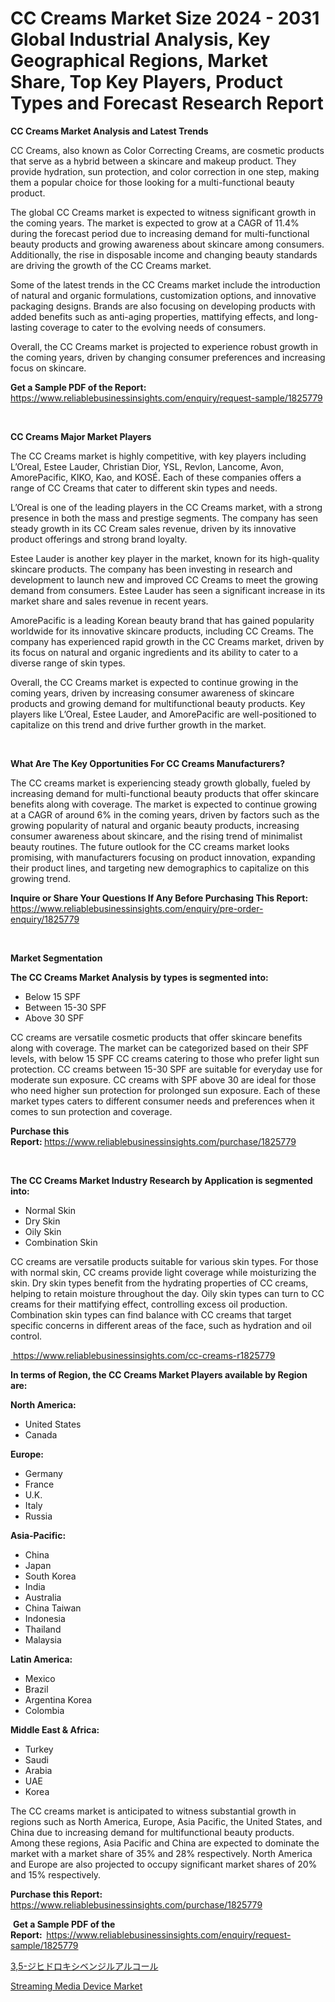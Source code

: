 <p><h1>CC Creams Market Size 2024 - 2031 Global Industrial Analysis, Key Geographical Regions, Market Share, Top Key Players, Product Types and Forecast Research Report</h1></p><p><strong>CC Creams Market Analysis and Latest Trends</strong></p>
<p><p>CC Creams, also known as Color Correcting Creams, are cosmetic products that serve as a hybrid between a skincare and makeup product. They provide hydration, sun protection, and color correction in one step, making them a popular choice for those looking for a multi-functional beauty product.</p><p>The global CC Creams market is expected to witness significant growth in the coming years. The market is expected to grow at a CAGR of 11.4% during the forecast period due to increasing demand for multi-functional beauty products and growing awareness about skincare among consumers. Additionally, the rise in disposable income and changing beauty standards are driving the growth of the CC Creams market.</p><p>Some of the latest trends in the CC Creams market include the introduction of natural and organic formulations, customization options, and innovative packaging designs. Brands are also focusing on developing products with added benefits such as anti-aging properties, mattifying effects, and long-lasting coverage to cater to the evolving needs of consumers.</p><p>Overall, the CC Creams market is projected to experience robust growth in the coming years, driven by changing consumer preferences and increasing focus on skincare.</p></p>
<p><strong>Get a Sample PDF of the Report:&nbsp;</strong> <a href="https://www.reliablebusinessinsights.com/enquiry/request-sample/1825779">https://www.reliablebusinessinsights.com/enquiry/request-sample/1825779</a></p>
<p>&nbsp;</p>
<p><strong>CC Creams Major Market Players</strong></p>
<p><p>The CC Creams market is highly competitive, with key players including L’Oreal, Estee Lauder, Christian Dior, YSL, Revlon, Lancome, Avon, AmorePacific, KIKO, Kao, and KOSÉ. Each of these companies offers a range of CC Creams that cater to different skin types and needs.</p><p>L’Oreal is one of the leading players in the CC Creams market, with a strong presence in both the mass and prestige segments. The company has seen steady growth in its CC Cream sales revenue, driven by its innovative product offerings and strong brand loyalty.</p><p>Estee Lauder is another key player in the market, known for its high-quality skincare products. The company has been investing in research and development to launch new and improved CC Creams to meet the growing demand from consumers. Estee Lauder has seen a significant increase in its market share and sales revenue in recent years.</p><p>AmorePacific is a leading Korean beauty brand that has gained popularity worldwide for its innovative skincare products, including CC Creams. The company has experienced rapid growth in the CC Creams market, driven by its focus on natural and organic ingredients and its ability to cater to a diverse range of skin types.</p><p>Overall, the CC Creams market is expected to continue growing in the coming years, driven by increasing consumer awareness of skincare products and growing demand for multifunctional beauty products. Key players like L’Oreal, Estee Lauder, and AmorePacific are well-positioned to capitalize on this trend and drive further growth in the market.</p></p>
<p>&nbsp;</p>
<p><strong>What Are The Key Opportunities For CC Creams Manufacturers?</strong></p>
<p><p>The CC creams market is experiencing steady growth globally, fueled by increasing demand for multi-functional beauty products that offer skincare benefits along with coverage. The market is expected to continue growing at a CAGR of around 6% in the coming years, driven by factors such as the growing popularity of natural and organic beauty products, increasing consumer awareness about skincare, and the rising trend of minimalist beauty routines. The future outlook for the CC creams market looks promising, with manufacturers focusing on product innovation, expanding their product lines, and targeting new demographics to capitalize on this growing trend.</p></p>
<p><strong>Inquire or Share Your Questions If Any Before Purchasing This Report:</strong> <a href="https://www.reliablebusinessinsights.com/enquiry/pre-order-enquiry/1825779">https://www.reliablebusinessinsights.com/enquiry/pre-order-enquiry/1825779</a></p>
<p>&nbsp;</p>
<p><strong>Market Segmentation</strong></p>
<p><strong>The CC Creams Market Analysis by types is segmented into:</strong></p>
<p><ul><li>Below 15 SPF</li><li>Between 15-30 SPF</li><li>Above 30 SPF</li></ul></p>
<p><p>CC creams are versatile cosmetic products that offer skincare benefits along with coverage. The market can be categorized based on their SPF levels, with below 15 SPF CC creams catering to those who prefer light sun protection. CC creams between 15-30 SPF are suitable for everyday use for moderate sun exposure. CC creams with SPF above 30 are ideal for those who need higher sun protection for prolonged sun exposure. Each of these market types caters to different consumer needs and preferences when it comes to sun protection and coverage.</p></p>
<p><strong>Purchase this Report:&nbsp;</strong><a href="https://www.reliablebusinessinsights.com/purchase/1825779">https://www.reliablebusinessinsights.com/purchase/1825779</a></p>
<p>&nbsp;</p>
<p><strong>The CC Creams Market Industry Research by Application is segmented into:</strong></p>
<p><ul><li>Normal Skin</li><li>Dry Skin</li><li>Oily Skin</li><li>Combination Skin</li></ul></p>
<p><p>CC creams are versatile products suitable for various skin types. For those with normal skin, CC creams provide light coverage while moisturizing the skin. Dry skin types benefit from the hydrating properties of CC creams, helping to retain moisture throughout the day. Oily skin types can turn to CC creams for their mattifying effect, controlling excess oil production. Combination skin types can find balance with CC creams that target specific concerns in different areas of the face, such as hydration and oil control.</p></p>
<p><a href="https://www.reliablebusinessinsights.com/cc-creams-r1825779">&nbsp;https://www.reliablebusinessinsights.com/cc-creams-r1825779</a></p>
<p><strong>In terms of Region, the CC Creams Market Players available by Region are:</strong></p>
<p>
    <p> <strong> North America: </strong>
        <ul>
            <li>United States</li>
            <li>Canada</li>
        </ul>
        </p> 
    <p> <strong> Europe: </strong>
        <ul>
            <li>Germany</li>
            <li>France</li>
            <li>U.K.</li>
            <li>Italy</li>
            <li>Russia</li>
        </ul>
        </p> 
    <p> <strong> Asia-Pacific: </strong>
        <ul>
            <li>China</li>
            <li>Japan</li>
            <li>South Korea</li>
            <li>India</li>
            <li>Australia</li>
            <li>China Taiwan</li>
            <li>Indonesia</li>
            <li>Thailand</li>
            <li>Malaysia</li>
        </ul>
        </p> 
    <p> <strong> Latin America: </strong>
        <ul>
            <li>Mexico</li>
            <li>Brazil</li>
            <li>Argentina Korea</li>
            <li>Colombia</li>
        </ul>
        </p> 
    <p> <strong> Middle East & Africa: </strong>
        <ul>
            <li>Turkey</li>
            <li>Saudi</li>
            <li>Arabia</li>
            <li>UAE</li>
            <li>Korea</li>
        </ul>
    </p>
    </p>
<p><p>The CC creams market is anticipated to witness substantial growth in regions such as North America, Europe, Asia Pacific, the United States, and China due to increasing demand for multifunctional beauty products. Among these regions, Asia Pacific and China are expected to dominate the market with a market share of 35% and 28% respectively. North America and Europe are also projected to occupy significant market shares of 20% and 15% respectively.</p></p>
<p><strong>Purchase this Report: </strong><a href="https://www.reliablebusinessinsights.com/purchase/1825779">https://www.reliablebusinessinsights.com/purchase/1825779</a></p>
<p>&nbsp;<strong>Get a Sample PDF of the Report:&nbsp;&nbsp;</strong><a href="https://www.reliablebusinessinsights.com/enquiry/request-sample/1825779">https://www.reliablebusinessinsights.com/enquiry/request-sample/1825779</a></p>
<p><strong></strong></p>
<p><p><a href="https://github.com/Sophiaard2003/Market-Research-Report-List-2/blob/main/3763244141232.md">3,5-ジヒドロキシベンジルアルコール</a></p><p><a href="https://github.com/mancsybtousav/Market-Research-Report-List-3/blob/main/streaming-media-device-market.md">Streaming Media Device Market</a></p></p>